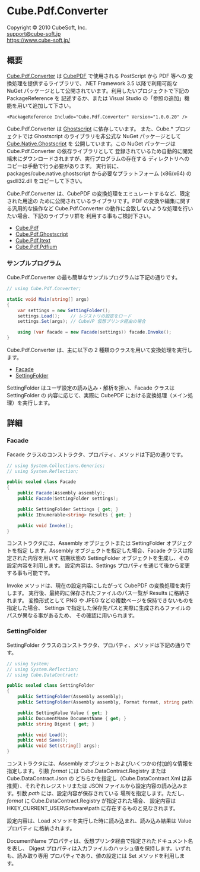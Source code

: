 Cube.Pdf.Converter
====

Copyright © 2010 CubeSoft, Inc.  
support@cube-soft.jp  
https://www.cube-soft.jp/

## 概要

[Cube.Pdf.Converter](https://www.nuget.org/packages/Cube.Pdf.Converter/) は
[CubePDF](https://www.cube-soft.jp/cubepdf/) で使用される PostScript から PDF 等への
変換処理を提供するライブラリで、.NET Framework 3.5 以降で利用可能な NuGet
パッケージとして公開されています。利用したいプロジェクトで下記の PackageReference を
記述するか、または Visual Studio の「参照の追加」機能を用いて追加して下さい。

```
<PackageReference Include="Cube.Pdf.Converter" Version="1.0.0.20" />
```

Cube.Pdf.Converter は [Ghostscript](https://www.ghostscript.com/) に依存しています。
また、Cube.* プロジェクトでは Ghostscript のライブラリを非公式な NuGet パッケージとして
[Cube.Native.Ghostscript](https://www.nuget.org/packages/Cube.Native.Ghostscript) を
公開しています。この NuGet パッケージは Cube.Pdf.Converter の依存ライブラリとして
登録されているため自動的に開発端末にダウンロードされますが、実行プログラムの存在する
ディレクトリへのコピーは手動で行う必要があります。
実行前に、packages/cube.native.ghostscript から必要なプラットフォーム (x86/x64) の
gsdll32.dll をコピーして下さい。

Cube.Pdf.Converter は、CubePDF の変換処理をエミュレートするなど、限定された用途の
ために公開されているライブラリです。PDF の変換や編集に関する汎用的な操作など
Cube.Pdf.Converter の動作に合致しないような処理を行いたい場合、下記のライブラリ群を
利用する事もご検討下さい。

* [Cube.Pdf](https://www.nuget.org/packages/Cube.Pdf/)
* [Cube.Pdf.Ghostscript](https://www.nuget.org/packages/Cube.Pdf.Ghostscript/)
* [Cube.Pdf.Itext](https://www.nuget.org/packages/Cube.Pdf.Itext/)
* [Cube.Pdf.Pdfium](https://www.nuget.org/packages/Cube.Pdf.Pdfium/)

### サンプルプログラム

Cube.Pdf.Converter の最も簡単なサンプルプログラムは下記の通りです。

```cs
// using Cube.Pdf.Converter;

static void Main(string[] args)
{
    var settings = new SettingFolder();
    settings.Load();    // レジストリの設定をロード
    settings.Set(args); // CubeVP 仮想プリンタ経由の場合

    using (var facade = new Facade(settings)) facade.Invoke();
}
```

Cube.Pdf.Converter は、主に以下の 2 種類のクラスを用いて変換処理を実行します。

* [Facade](https://github.com/cube-soft/Cube.Pdf/blob/master/Applications/Converter/Core/Sources/Facade.cs)
* [SettingFolder](https://github.com/cube-soft/Cube.Pdf/blob/master/Applications/Converter/Core/Sources/SettingFolder.cs)

SettingFolder はユーザ設定の読み込み・解析を担い、Facade クラスは SettingFolder の
内容に応じて、実際に CubePDF における変換処理（メイン処理）を実行します。

## 詳細

### Facade

Facade クラスのコンストラクタ、プロパティ、メソッドは下記の通りです。

```cs
// using System.Collections.Generics;
// using System.Reflection;

public sealed class Facade
{
    public Facade(Assembly assembly);
    public Facade(SettingFolder settings);

    public SettingFolder Settings { get; }
    public IEnumerable<string> Results { get; }

    public void Invoke();
}
```

コンストラクタには、Assembly オブジェクトまたは SettingFolder オブジェクトを指定
します。Assembly オブジェクトを指定した場合、Facade クラスは指定された内容を用いて
初期状態の SettingFolder オブジェクトを生成し、その設定内容を利用します。
設定内容は、Settings プロパティを通じて後から変更する事も可能です。

Invoke メソッドは、現在の設定内容にしたがって CubePDF の変換処理を実行します。
実行後、最終的に保存されたファイルのパス一覧が Results に格納されます。
変換形式として PNG や JPEG などの複数ページを保持できないものを指定した場合、
Settings で指定した保存先パスと実際に生成されるファイルのパスが異なる事があるため、
その確認に用いられます。

### SettingFolder

SettingFolder クラスのコンストラクタ、プロパティ、メソッドは下記の通りです。

```cs
// using System;
// using System.Reflection;
// using Cube.DataContract;

public sealed class SettingFolder
{
    public SettingFolder(Assembly assembly);
    public SettingFolder(Assembly assembly, Format format, string path);

    public SettingValue Value { get; }
    public DocumentName DocumentName { get; }
    public string Digest { get; }

    public void Load();
    public void Save();
    public void Set(string[] args);
}
```

コンストラクタには、Assembly オブジェクトおよびいくつかの付加的な情報を指定します。
引数 *format* には Cube.DataContract.Registry または Cube.DataContract.Json の
どちらかを指定し（Cube.DataContract.Xml は非推奨）、それぞれレジストリまたは JSON
ファイルから設定内容の読み込みます。引数 *path* には、設定内容が保存されている
場所を指定します。ただし、*format* に Cube.DataContract.Registry が指定された場合、
設定内容は HKEY_CURRENT_USER\Software\path に存在するものと見なされます。

設定内容は、Load メソッドを実行した時に読み込まれ、読み込み結果は Value プロパティ
に格納されます。

DocumentName プロパティは、仮想プリンタ経由で指定されたドキュメント名を表し、
Digest プロパティは入力ファイルのハッシュ値を保持します。いずれも、読み取り専用
プロパティであり、値の設定には Set メソッドを利用します。